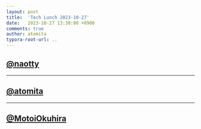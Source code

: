 ```yaml
---
layout: post
title:  'Tech Lunch 2023-10-27'
date:   2023-10-27 13:30:00 +0900
comments: true
author: atomita
typora-root-url: ..
---
```


## [@naotty](https://github.com/naotty)


---

## [@atomita](https://github.com/atomita)


---

## [@MotoiOkuhira](https://github.com/MotoiOkuhira)


